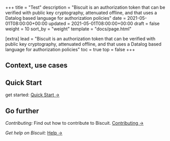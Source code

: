 +++
title = "Test"
description = "Biscuit is an authorization token that can be verified with public key cryptography, attenuated offline, and that uses a Datalog based language for authorization policies"
date = 2021-05-01T08:00:00+00:00
updated = 2021-05-01T08:00:00+00:00
draft = false
weight = 10
sort_by = "weight"
template = "docs/page.html"

[extra]
lead = "Biscuit is an authorization token that can be verified with public key cryptography, attenuated offline, and that uses a Datalog based language for authorization policies"
toc = true
top = false
+++

## Context, use cases



## Quick Start

get started: [Quick Start →](../quick-start/)

## Go further

*Contributing:* Find out how to contribute to Biscuit. [Contributing →](../../contributing/how-to-contribute/)

*Get help on Biscuit:* [Help →](../../help/faq/)

